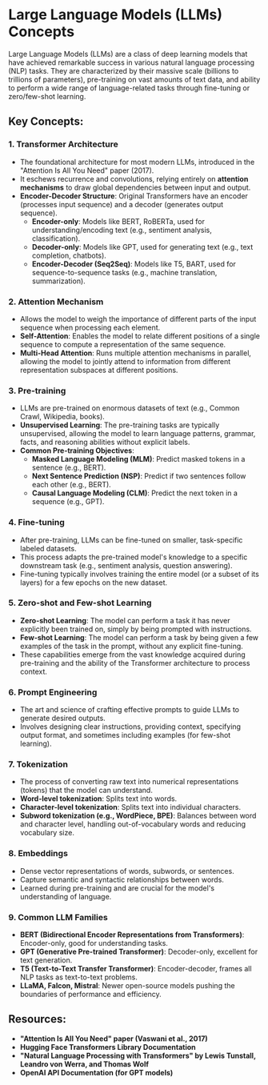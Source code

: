 # Large Language Models (LLMs) Concepts

Large Language Models (LLMs) are a class of deep learning models that have achieved remarkable success in various natural language processing (NLP) tasks. They are characterized by their massive scale (billions to trillions of parameters), pre-training on vast amounts of text data, and ability to perform a wide range of language-related tasks through fine-tuning or zero/few-shot learning.

## Key Concepts:

### 1. Transformer Architecture

*   The foundational architecture for most modern LLMs, introduced in the "Attention Is All You Need" paper (2017).
*   It eschews recurrence and convolutions, relying entirely on **attention mechanisms** to draw global dependencies between input and output.
*   **Encoder-Decoder Structure**: Original Transformers have an encoder (processes input sequence) and a decoder (generates output sequence).
    *   **Encoder-only**: Models like BERT, RoBERTa, used for understanding/encoding text (e.g., sentiment analysis, classification).
    *   **Decoder-only**: Models like GPT, used for generating text (e.g., text completion, chatbots).
    *   **Encoder-Decoder (Seq2Seq)**: Models like T5, BART, used for sequence-to-sequence tasks (e.g., machine translation, summarization).

### 2. Attention Mechanism

*   Allows the model to weigh the importance of different parts of the input sequence when processing each element.
*   **Self-Attention**: Enables the model to relate different positions of a single sequence to compute a representation of the same sequence.
*   **Multi-Head Attention**: Runs multiple attention mechanisms in parallel, allowing the model to jointly attend to information from different representation subspaces at different positions.

### 3. Pre-training

*   LLMs are pre-trained on enormous datasets of text (e.g., Common Crawl, Wikipedia, books).
*   **Unsupervised Learning**: The pre-training tasks are typically unsupervised, allowing the model to learn language patterns, grammar, facts, and reasoning abilities without explicit labels.
*   **Common Pre-training Objectives**:
    *   **Masked Language Modeling (MLM)**: Predict masked tokens in a sentence (e.g., BERT).
    *   **Next Sentence Prediction (NSP)**: Predict if two sentences follow each other (e.g., BERT).
    *   **Causal Language Modeling (CLM)**: Predict the next token in a sequence (e.g., GPT).

### 4. Fine-tuning

*   After pre-training, LLMs can be fine-tuned on smaller, task-specific labeled datasets.
*   This process adapts the pre-trained model's knowledge to a specific downstream task (e.g., sentiment analysis, question answering).
*   Fine-tuning typically involves training the entire model (or a subset of its layers) for a few epochs on the new dataset.

### 5. Zero-shot and Few-shot Learning

*   **Zero-shot Learning**: The model can perform a task it has never explicitly been trained on, simply by being prompted with instructions.
*   **Few-shot Learning**: The model can perform a task by being given a few examples of the task in the prompt, without any explicit fine-tuning.
*   These capabilities emerge from the vast knowledge acquired during pre-training and the ability of the Transformer architecture to process context.

### 6. Prompt Engineering

*   The art and science of crafting effective prompts to guide LLMs to generate desired outputs.
*   Involves designing clear instructions, providing context, specifying output format, and sometimes including examples (for few-shot learning).

### 7. Tokenization

*   The process of converting raw text into numerical representations (tokens) that the model can understand.
*   **Word-level tokenization**: Splits text into words.
*   **Character-level tokenization**: Splits text into individual characters.
*   **Subword tokenization (e.g., WordPiece, BPE)**: Balances between word and character level, handling out-of-vocabulary words and reducing vocabulary size.

### 8. Embeddings

*   Dense vector representations of words, subwords, or sentences.
*   Capture semantic and syntactic relationships between words.
*   Learned during pre-training and are crucial for the model's understanding of language.

### 9. Common LLM Families

*   **BERT (Bidirectional Encoder Representations from Transformers)**: Encoder-only, good for understanding tasks.
*   **GPT (Generative Pre-trained Transformer)**: Decoder-only, excellent for text generation.
*   **T5 (Text-to-Text Transfer Transformer)**: Encoder-decoder, frames all NLP tasks as text-to-text problems.
*   **LLaMA, Falcon, Mistral**: Newer open-source models pushing the boundaries of performance and efficiency.

## Resources:

*   **"Attention Is All You Need" paper (Vaswani et al., 2017)**
*   **Hugging Face Transformers Library Documentation**
*   **"Natural Language Processing with Transformers" by Lewis Tunstall, Leandro von Werra, and Thomas Wolf**
*   **OpenAI API Documentation (for GPT models)**
